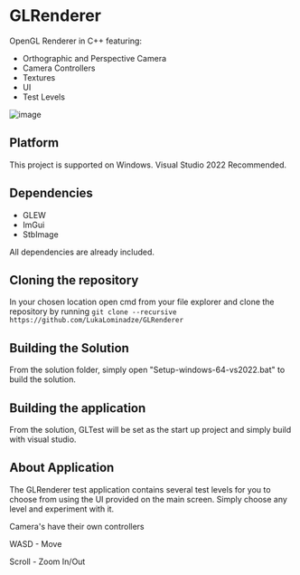# GLRenderer
OpenGL Renderer in C++ featuring:
- Orthographic and Perspective Camera
- Camera Controllers
- Textures
- UI
- Test Levels

![image](https://github.com/user-attachments/assets/d2f01f08-0a85-43d1-9322-26fa7d6c0061)
## Platform
This project is supported on Windows. Visual Studio 2022 Recommended.
## Dependencies
- GLEW
- ImGui
- StbImage

All dependencies are already included.
## Cloning the repository
In your chosen location open cmd from your file explorer and clone the repository by running ```git clone --recursive https://github.com/LukaLominadze/GLRenderer```
## Building the Solution
From the solution folder, simply open "Setup-windows-64-vs2022.bat" to build the solution.
## Building the application
From the solution, GLTest will be set as the start up project and simply build with visual studio.
## About Application
The GLRenderer test application contains several test levels for you to choose from using the UI provided on the main screen. Simply choose any level and experiment with it.

Camera's have their own controllers

WASD - Move

Scroll - Zoom In/Out
